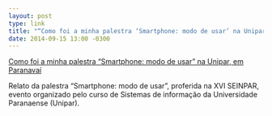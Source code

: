 ```yaml
---
layout: post
type: link
title: "“Como foi a minha palestra ‘Smartphone: modo de usar’ na Unipar, em Paranavaí”, na XVI SEINPAR, da Universidade Paranaense"
date: 2014-09-15 13:00 -0300
---
```

[Como foi a minha palestra “Smartphone: modo de usar” na Unipar, em Paranavaí](https://manualdousuario.net/palestra-smartphone-unipar/) 

Relato da palestra “Smartphone: modo de usar”, proferida na XVI SEINPAR, evento organizado pelo curso de Sistemas de informação da Universidade Paranaense (Unipar).